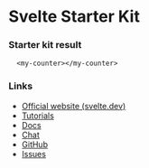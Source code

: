 # Svelte Starter Kit

### Starter kit result

```showcase
  <my-counter></my-counter>
```

### Links

- [Official website (svelte.dev)](https://svelte.dev)
- [Tutorials](https://svelte.dev/tutorial/basics)
- [Docs](https://svelte.dev/docs)
- [Chat](https://svelte.dev/chat)
- [GitHub](https://github.com/sveltejs/svelte)
- [Issues](https://github.com/sveltejs/svelte/issues)
